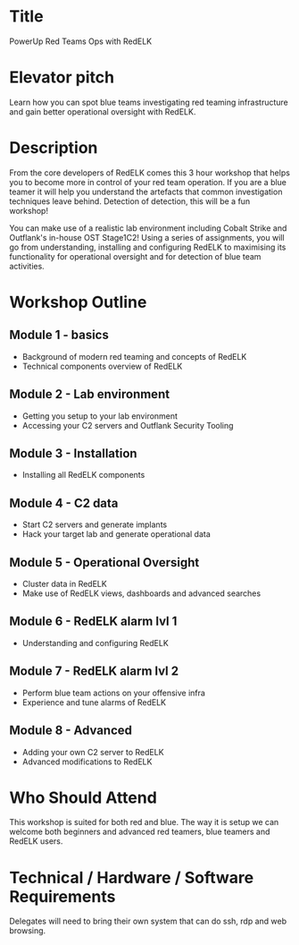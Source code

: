 # Title
PowerUp Red Teams Ops with RedELK

# Elevator pitch
Learn how you can spot blue teams investigating red teaming infrastructure and gain better operational oversight with RedELK. 

# Description
From the core developers of RedELK comes this 3 hour workshop that helps you to become more in control of your red team operation. If you are a blue teamer it will help you understand the artefacts that common investigation techniques leave behind. Detection of detection, this will be a fun workshop!

You can make use of a realistic lab environment including Cobalt Strike and Outflank's in-house OST Stage1C2!  Using a series of assignments, you will go from understanding, installing and configuring RedELK to maximising its functionality for operational oversight and for detection of blue team activities.

# Workshop Outline
## Module 1 - basics
- Background of modern red teaming and concepts of RedELK
- Technical components overview of RedELK

## Module 2 - Lab environment
- Getting you setup to your lab environment
- Accessing your C2 servers and Outflank Security Tooling

## Module 3 - Installation
- Installing all RedELK components

## Module 4 - C2 data
- Start C2 servers and generate implants
- Hack your target lab and generate operational data

## Module 5 - Operational Oversight
- Cluster data in RedELK
- Make use of RedELK views, dashboards and advanced searches

## Module 6 - RedELK alarm lvl 1
- Understanding and configuring RedELK

## Module 7 - RedELK alarm lvl 2
- Perform blue team actions on your offensive infra
- Experience and tune alarms of RedELK

## Module 8 - Advanced
- Adding your own C2 server to RedELK
- Advanced modifications to RedELK

# Who Should Attend
This workshop is suited for both red and blue. The way it is setup we can welcome both beginners and advanced red teamers, blue teamers and RedELK users.

# Technical / Hardware / Software Requirements
Delegates will need to bring their own system that can do ssh, rdp and web browsing.
